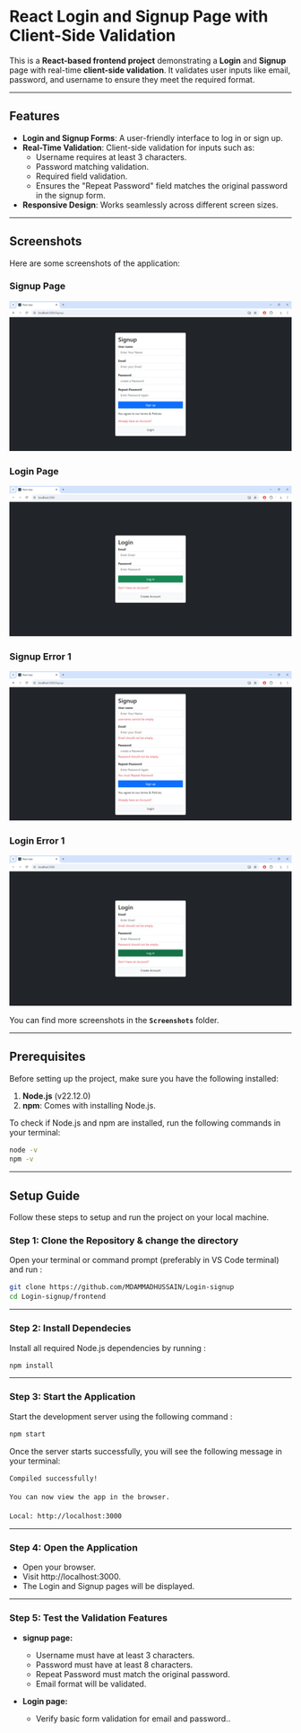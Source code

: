 # React Login and Signup Page with Client-Side Validation

This is a **React-based frontend project** demonstrating a **Login** and **Signup** page with real-time **client-side validation**. 
It validates user inputs like email, password, and username to ensure they meet the required format.

---

## Features

- **Login and Signup Forms**: A user-friendly interface to log in or sign up.
- **Real-Time Validation**: Client-side validation for inputs such as:
  - Username requires at least 3 characters.
  - Password matching validation.
  - Required field validation.
  - Ensures the "Repeat Password" field matches the original password in the signup form.
- **Responsive Design**: Works seamlessly across different screen sizes.

---

## Screenshots

Here are some screenshots of the application:

### **Signup Page**
![Signup Page](./Screenshots/Signup_no-ERROR.png)

### **Login Page**
![Login Page](./Screenshots/Login_no-ERROR.png)

### **Signup Error 1**
![Login Page](./Screenshots/signup_blank_error.png)

### **Login Error 1**
![Login Page](./Screenshots/Login_Blank_Error.png)


You can find more screenshots in the **`Screenshots`** folder.

---

## Prerequisites

Before setting up the project, make sure you have the following installed:

1. **Node.js** (v22.12.0)
2. **npm**: Comes with installing Node.js.

To check if Node.js and npm are installed, run the following commands in your terminal:

```bash
node -v
npm -v 
```
---

## Setup Guide
Follow these steps to setup and run the project on your local machine.
### Step 1: Clone the Repository & change the directory
Open your terminal or command prompt (preferably in VS Code terminal) and run :
```bash
git clone https://github.com/MDAMMADHUSSAIN/Login-signup
cd Login-signup/frontend
```
---

### Step 2: Install Dependecies
Install all required Node.js dependencies by running : 
```bash
npm install
```
---

### Step 3: Start the Application
Start the development server using the following command :
```bash
npm start
```
Once the server starts successfully, you will see the following message in your terminal:
```bash
Compiled successfully!

You can now view the app in the browser.

Local: http://localhost:3000
```

---

### Step 4: Open the Application
- Open your browser.
- Visit http://localhost:3000.
- The Login and Signup pages will be displayed.

---

### Step 5: Test the Validation Features  
- **signup page:**
  - Username must have at least 3 characters.
  - Password must have at least 8 characters.
  - Repeat Password must match the original password.
  - Email format will be validated.

- **Login page:**
  - Verify basic form validation for email and password..








